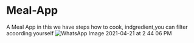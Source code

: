 # Meal-App
A Meal App  in this we have steps how to cook, indgredient,you can filter acoording yourself
![WhatsApp Image 2021-04-21 at 2 44 06 PM](https://user-images.githubusercontent.com/61863033/115530194-2c3c6a00-a2b1-11eb-8555-48cc0ce9da2d.jpeg)
